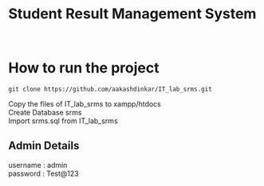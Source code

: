 # Student Result Management System
</br>

# How to run the project

```
git clone https://github.com/aakashdinkar/IT_lab_srms.git
```

Copy the files of IT_lab_srms to xampp/htdocs
</br>
Create Database srms 
</br>
Import srms.sql from IT_lab_srms
</br>

## Admin Details
username : admin
</br>
password : Test@123


